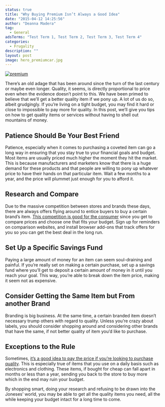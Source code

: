 ```yaml
---
status: true
title: "Why Buying Premium Isn’t Always a Good Idea"
date: "2015-04-12 14:25:56"
author: "Deanna Madera"
tag:
  - General
adsTerms: "Test Term 1, Test Term 2, Test Term 3, Test Term 4"
categories:
  - Frugality
description: ""
layout: post
image: hero_premiumcar.jpg
---
```


[![premium](/premium-1024x768.jpg)](/premium.jpg)

There’s an old adage that has been around since the turn of the last century or maybe even longer. Quality, it seems, is directly proportional to price even when the evidence doesn’t point to this. We have been primed to believe that we’ll get a better quality item if we pony up. A lot of us do so, albeit grudgingly. If you’re living on a tight budget, you may find it hard or close to impossible to pay more for quality. In this post, we’ll give you tips on how to get quality items or services without having to shell out mountains of money.

## Patience Should Be Your Best Friend

Patience, especially when it comes to purchasing a coveted item can go a long way in ensuring that you stay true to your financial goals and budget. Most items are usually priced much higher the moment they hit the market. This is because manufacturers and marketers know that there is a huge demand for these products and that people are willing to pony up whatever price to have their hands on that particular item. Wait a few months to a year, and the price will plummet just enough for you to afford it.

## Research and Compare

Due to the massive competition between stores and brands these days, there are always offers flying around to entice buyers to buy a certain brand’s item. [This competition is good for the consumer](https://www.wsj.com/articles/competition-good-for-consumers-less-for-capitalists-letters-to-the-editor-1411158314) since you get to compare prices and choose one that fits your budget. Sign up for reminders on comparison websites, and install browser add-ons that track offers for you so you can get the best deal in the long run.

## Set Up a Specific Savings Fund

Paying a large amount of money for an item can seem soul-draining and painful. If you’re really set on making a certain purchase, set up a savings fund where you’ll get to deposit a certain amount of money in it until you reach your goal. This way, you’re able to break down the item price, making it seem not as expensive.

## Consider Getting the Same Item but From another Brand

Branding is big business. At the same time, a certain branded item doesn’t necessary trump others with regard to quality. Unless you’re crazy about labels, you should consider shopping around and considering other brands that have the same, if not better quality of item you’d like to purchase.

## Exceptions to the Rule

Sometimes, [it’s a good idea to pay the price if you’re looking to purchase quality](https://moneybulldog.co.uk/the-things-that-are-worth-paying-a-bit-extra-for/). This is especially true of items that you use on a daily basis such as electronics and clothing. These items, if bought for cheap can fall apart in months or less than a year, sending you back to the store to buy more which in the end may ruin your budget.

By shopping smart, doing your research and refusing to be drawn into the Joneses’ world, you may be able to get all the quality items you need, all the while keeping your budget intact for a long time to come.
